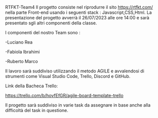RTFKT-Team4
Il progetto consiste nel riprodurre il sito https://rtfkt.com/ nella parte Front-end usando i seguenti stack : Javascript,CSS,Html.
La presentazione del progetto avverrà il 26/07/2023 alle ore 14:00 e sarà presentato sgli altri componenti della classe. 

I componenti del nostro Team sono :

-Luciano Rea

-Fabiola Ibrahimi

-Ruberto Marco

Il lavoro sarà suddiviso utilizzando il metodo AGILE e avvalendosi di strumenti come Visual Studio Code, Trello, Discord e GitHub.

Link della Bacheca Trello:

https://trello.com/b/hovfEfGR/agile-board-template-trello

Il progetto sarà suddiviso in varie task da assegnare in base anche alla difficoltà del task in questione.